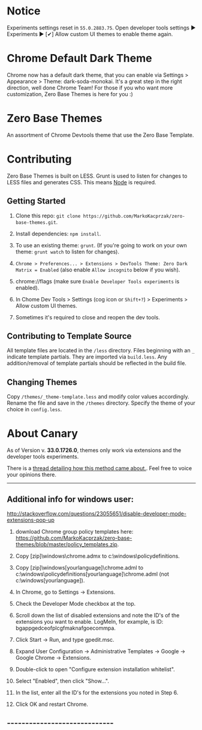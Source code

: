 # Notice
Experiments settings reset in `55.0.2883.75`. Open developer tools settings &#9654; Experiments &#9654; [&#10004;] Allow custom UI themes to enable theme again.

# Chrome Default Dark Theme

Chrome now has a default dark theme, that you can enable via Settings > Appearance > Theme: dark-soda-monokai. It's a great step in the right direction, well done Chrome Team! 
For those if you who want more customization, Zero Base Themes is here for you :)

# Zero Base Themes

An assortment of Chrome Devtools theme that use the Zero Base Template.

# Contributing

Zero Base Themes is built on LESS. Grunt is used to listen for changes to LESS files and generates CSS. This means [Node](http://nodejs.org/) is required.

## Getting Started

1. Clone this repo: `git clone https://github.com/MarkoKacprzak/zero-base-themes.git`.

2. Install dependencies: `npm install`.

3. To use an existing theme: `grunt`. (If you're going to work on your own theme: `grunt watch` to listen for changes).

4. `Chrome > Preferences... > Extensions > DevTools Theme: Zero Dark Matrix = Enabled` (also enable `Allow incognito` below if you wish).

5. chrome://flags (make sure `Enable Developer Tools experiments` is enabled).

6. In Chome Dev Tools > Settings (cog icon or `Shift+?`) > Experiments > Allow custom UI themes.

7. Sometimes it's required to close and reopen the dev tools.


## Contributing to Template Source

All template files are located in the `/less` directory. Files beginning with an `_` indicate template partials. They are imported via `build.less`. Any addition/removal of template partials should be reflected in the build file.


## Changing Themes

Copy `/themes/_theme-template.less` and modify color values accordingly. Rename the file and save in the `/themes` directory. Specify the theme of your choice in `config.less`.

# About Canary

As of Version v. **33.0.1726.0**, themes only work via extensions and the developer tools experiments.

There is a [thread detailing how this method came about.](https://code.google.com/p/chromium/issues/detail?can=4&start=0&num=100&q=&colspec=ID%20Pri%20M%20Iteration%20ReleaseBlock%20Cr%20Status%20Owner%20Summary%20OS%20Modified&groupby=&sort=&id=318566).  Feel free to voice your opinions there.

***

## Additional info for windows user:

http://stackoverflow.com/questions/23055651/disable-developer-mode-extensions-pop-up

1. download Chrome group policy templates here: https://github.com/MarkoKacprzak/zero-base-themes/blob/master/policy_templates.zip.

2. Copy [zip]\windows\chrome.admx to c:\windows\policydefinitions.

3. Copy [zip]\windows\[yourlanguage]\chrome.adml to c:\windows\policydefinitions\[yourlanguage]\chrome.adml (not c:\windows\[yourlanguage]).

4. In Chrome, go to Settings -> Extensions.

5. Check the Developer Mode checkbox at the top.

6. Scroll down the list of disabled extensions and note the ID's of the extensions you want to enable.  LogMeIn, for example, is ID: bgappgedceofplcgfmaknafgoecommpa.

7. Click Start -> Run, and type gpedit.msc.

8. Expand User Configuration -> Administrative Templates -> Google -> Google Chrome -> Extensions.

9. Double-click to open "Configure extension installation whitelist".

10. Select "Enabled", then click "Show...".

11. In the list, enter all the ID's for the extensions you noted in Step 6.

12. Click OK and restart Chrome.

## -----------------------------